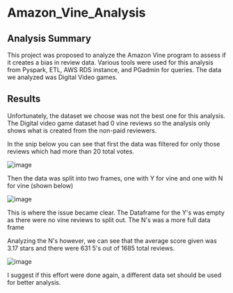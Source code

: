 # Amazon_Vine_Analysis

## Analysis Summary

This project was proposed to analyze the Amazon Vine program to assess if it creates a bias in review data.  Various tools were used for this analysis from Pyspark, ETL, AWS RDS instance, and PGadmin for queries.  The data we analyzed was Digital Video games.

## Results

Unfortunately, the dataset we choose was not the best one for this analysis.  The Digital video game dataset had 0 vine reviews so the analysis only shows what is created from the non-paid reviewers.

In the snip below you can see that first the data was filtered for only those reviews which had more than 20 total votes.

![image](https://user-images.githubusercontent.com/107594247/194798963-44d0b6ca-3635-4cc4-a29a-af121f579a2f.png)

Then the data was split into two frames, one with Y for vine and one with N for vine (shown below)

![image](https://user-images.githubusercontent.com/107594247/194799016-22e3e570-ca70-414d-aa4b-0cf8bdc2d163.png)

This is where the issue became clear.  The Dataframe for the Y's was empty as there were no vine reviews to split out.  The N's was a more full data frame

Analyzing the N's however, we can see that the average score given was 3.17 stars and there were 631 5's out of 1685 total reviews.

![image](https://user-images.githubusercontent.com/107594247/194799098-6490858a-2fc1-4955-8327-0011911a206f.png)


I suggest if this effort were done again, a different data set should be used for better analysis. 
